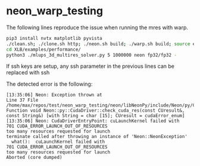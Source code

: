 # neon_warp_testing

The following lines reproduce the issue when running the mres with warp.

```bash
pip3 install nvtx matplotlib pyvista
./clean.sh; ./clone.sh http; ./neon.sh build; ./warp.sh build; source env.sh export; ./xlb.sh mres http
cd XLB/examples/performance/
python3 ./mlups_3d_multires_solver.py 5 1000000 neon fp32/fp32 -
```
If ssh keys are setup, any ssh parameter in the previous lines can be replaced with ssh

The detected error is the following:
```
[13:35:06] Neon: Exception thrown at 
Line 37 File /home/max/repos/test/neon_warp_testing/neon/libNeonPy/include/Neon/py/CudaDriver.h Function void Neon::py::CudaDriver::check_cuda_res(const CUresult&, const String&) [with String = char [15]; CUresult = cudaError_enum] 
[13:35:06] Neon: CudaDriverEntryPoint: cuLaunchKernel failed with 
701 CUDA_ERROR_LAUNCH_OUT_OF_RESOURCES
too many resources requested for launch
terminate called after throwing an instance of 'Neon::NeonException'
  what():  cuLaunchKernel failed with 
701 CUDA_ERROR_LAUNCH_OUT_OF_RESOURCES
too many resources requested for launch
Aborted (core dumped)

```
